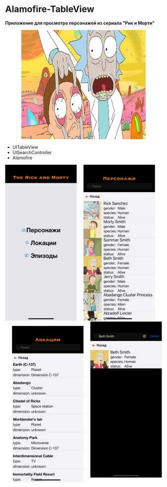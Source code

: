 # Alamofire-TableView


**Приложение для просмотра персонажей из сериала "Рик и Морти"**

<p align="center">
<img src="https://github.com/Demiantcev/Alamofire-TableView/blob/main/Presention/e8572496-b0fa-4222-bcf3-ab13dea8de48.jpg"
width="400" height="350">

* UITableView
* UISearchController
* Alamofire

<img align="left"
img src="https://github.com/Demiantcev/Alamofire-TableView/blob/main/Presention/Simulator%20Screen%20Shot%20-%20iPhone%2014%20Pro%20-%202023-02-13%20at%2022.11.09.png"
width="230" height="500">
<p align="center">
<img src="https://github.com/Demiantcev/Alamofire-TableView/blob/main/Presention/Simulator%20Screen%20Shot%20-%20iPhone%2014%20Pro%20-%202023-02-13%20at%2022.11.23.png"
width="230" height="500">
<img align="right"    
img src="https://github.com/Demiantcev/Alamofire-TableView/blob/main/Presention/Simulator%20Screen%20Shot%20-%20iPhone%2014%20Pro%20-%202023-02-13%20at%2022.11.35.png"
width="230" height="500">
<p align="center">
<img src="https://github.com/Demiantcev/Alamofire-TableView/blob/main/Presention/Simulator%20Screen%20Shot%20-%20iPhone%2014%20Pro%20-%202023-02-13%20at%2022.11.46.png"
width="230" height="500">
  
